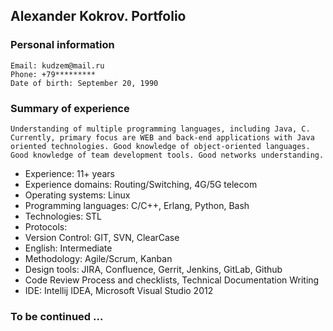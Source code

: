 ## Alexander Kokrov. Portfolio

### Personal information

    Email: kudzem@mail.ru
    Phone: +79*********
    Date of birth: September 20, 1990

### Summary of experience

    Understanding of multiple programming languages, including Java, C. Currently, primary focus are WEB and back-end applications with Java oriented technologies. Good knowledge of object-oriented languages. Good knowledge of team development tools. Good networks understanding.

*	Experience: 11+ years
*	Experience domains: Routing/Switching, 4G/5G telecom
*	Operating systems: Linux
*	Programming languages: C/C++, Erlang, Python, Bash
*	Technologies: STL
*   Protocols:
*	Version Control: GIT, SVN, ClearCase
*	English:  Intermediate
*	Methodology: Agile/Scrum, Kanban
*	Design tools: JIRA, Confluence, Gerrit, Jenkins, GitLab, Github
*	Code Review Process and checklists, Technical Documentation Writing
*	IDE: Intellij IDEA, Microsoft Visual Studio 2012


### To be continued ...